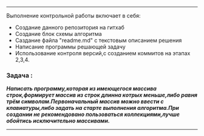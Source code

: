 

*** 
Выполнение контрольной работы включает в себя:

* Создание данного репозитория на гитхаб
* Создание блок схемы алгоритма
* Саздание файла "readme.md" с текстовым описанием решения
* Написание программы решающей задачу
* Использование контроля версий,с созданием коммитов на этапах 2,3,4.


### **Задача :**

***Написать программу,которая из имеющегося массива строк,формирует массив из строк длинна котрых меньше,либо равня трём символам.Первоначальный массив можно ввести с клавиатуры,либо задать на старте выполнения алгоритма.При создании не рекомендовано пользоваться коллекциями,лучше обойтись исключительно массивами.***

***